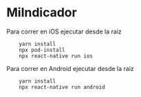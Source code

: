 # MiIndicador

Para correr en iOS ejecutar desde la raiz

        yarn install
        npx pod-install
        npx react-native run ios
        
 Para correr en Android ejecutar desde la raiz

        yarn install
        npx react-native run android
